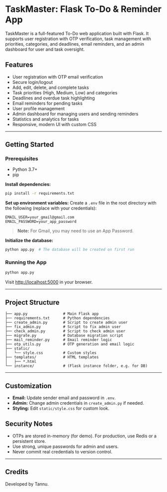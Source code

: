 # TaskMaster: Flask To-Do & Reminder App

TaskMaster is a full-featured To-Do web application built with Flask. It supports user registration with OTP verification, task management with priorities, categories, and deadlines, email reminders, and an admin dashboard for user and task oversight.

## Features

- User registration with OTP email verification
- Secure login/logout
- Add, edit, delete, and complete tasks
- Task priorities (High, Medium, Low) and categories
- Deadlines and overdue task highlighting
- Email reminders for pending tasks
- User profile management
- Admin dashboard for managing users and sending reminders
- Statistics and analytics for tasks
- Responsive, modern UI with custom CSS
---

## Getting Started

### Prerequisites
- Python 3.7+
- pip

**Install dependencies:**
   ```bash
   pip install -r requirements.txt
   ```
 **Set up environment variables:**
   Create a `.env` file in the root directory with the following (replace with your credentials):
   ```env
   EMAIL_USER=your_gmail@gmail.com
   EMAIL_PASSWORD=your_app_password
   ```
   > **Note:** For Gmail, you may need to use an App Password.

 **Initialize the database:**
   ```bash
   python app.py  # The database will be created on first run
   ```

### Running the App
```bash
python app.py
```
Visit [http://localhost:5000](http://localhost:5000) in your browser.

---

## Project Structure
```
├── app.py                # Main Flask app
├── requirements.txt      # Python dependencies
├── create_admin.py       # Script to create admin user
├── fix_admin.py          # Script to fix admin user
├── check_admin.py        # Script to check admin user
├── migrate.py            # Database migration script
├── mail_reminder.py      # Email reminder logic
├── otp_utils.py          # OTP generation and email logic
├── static/
│   └── style.css         # Custom styles
├── templates/            # HTML templates
│   ├── *.html
└── instance/             # (Flask instance folder, e.g. for DB)
```

---

## Customization
- **Email:** Update sender email and password in `.env`.
- **Admin:** Change admin credentials in `create_admin.py` if needed.
- **Styling:** Edit `static/style.css` for custom look.

## Security Notes
- OTPs are stored in-memory (for demo). For production, use Redis or a persistent store.
- Use strong, unique passwords for admin and users.
- Never commit real credentials to version control.



---

## Credits
Developed by Tannu. 
